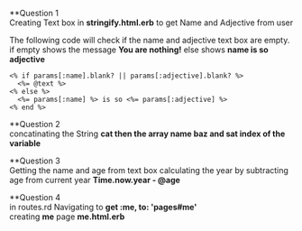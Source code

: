 
**Question 1<br >
Creating Text box in **stringify.html.erb** to get Name and Adjective from user <br >

The following code will check if the name and adjective text box are empty. if empty shows the message **You are nothing!** else shows **name is so adjective**

```
<% if params[:name].blank? || params[:adjective].blank? %>
  <%= @text %>
<% else %>
  <%= params[:name] %> is so <%= params[:adjective] %>
<% end %>
```

**Question 2<br >
concatinating the String **cat then the array name baz and sat index of the variable** <br >


**Question 3<br >
Getting the name and age from text box calculating the year by subtracting age from current year **Time.now.year - @age** <br >

**Question 4<br >
in routes.rd Navigating to **get :me, to: 'pages#me'** <br >
creating **me** page **me.html.erb** <br >






